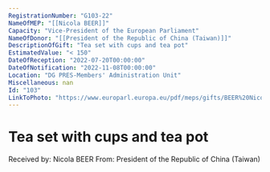 ```yaml
---
RegistrationNumber: "G103-22"
NameOfMEP: "[[Nicola BEER]]"
Capacity: "Vice-President of the European Parliament"
NameOfDonor: "[[President of the Republic of China (Taiwan)]]"
DescriptionOfGift: "Tea set with cups and tea pot"
EstimatedValue: "< 150"
DateOfReception: "2022-07-20T00:00:00"
DateOfNotification: "2022-11-08T00:00:00"
Location: "DG PRES-Members' Administration Unit"
Miscellaneous: nan
Id: "103"
LinkToPhoto: "https://www.europarl.europa.eu/pdf/meps/gifts/BEER%20Nicola_G103-22.jpg#"
---
```


# Tea set with cups and tea pot

Received by: Nicola BEER
From: President of the Republic of China (Taiwan)
